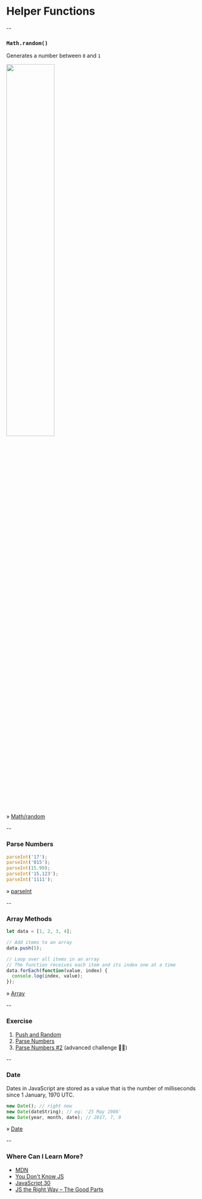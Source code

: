 # Helper Functions

--

### `Math.random()`

Generates a number between `0` and `1`

<image style="border: none; height: 50%; width: auto;" src="ASSETS_PATH/fundamentals/random.gif" />

<p class="reference-link">
» <a href="https://developer.mozilla.org/en-US/docs/Web/JavaScript/Reference/Global_Objects/Math/random">Math/random</a>
</p>

--

### Parse Numbers

```js
parseInt('17');
parseInt('015');
parseInt(15.99);
parseInt('15,123');
parseInt('1111');
```

<p class="reference-link">
» <a href="https://developer.mozilla.org/en-US/docs/Web/JavaScript/Reference/Global_Objects/parseInt">parseInt</a>
</p>

--

### Array Methods

```js
let data = [1, 2, 3, 4];

// Add items to an array
data.push(5);

// Loop over all items in an array
// The function receives each item and its index one at a time
data.forEach(function(value, index) {
  console.log(index, value);
});
```

<p class="reference-link">
» <a href="https://developer.mozilla.org/en-US/docs/Web/JavaScript/Reference/Global_Objects/Array">Array</a>
</p>

--

### Exercise

1. [Push and Random](https://repl.it/teacher/assignments/245474)
2. [Parse Numbers](https://repl.it/teacher/assignments/245475)
3. [Parse Numbers #2](https://repl.it/teacher/assignments/245476) (advanced challenge 🏋🏽‍)

--

### Date
Dates in JavaScript are stored as a value that is the number of milliseconds since 1 January, 1970 UTC.

```js
new Date(); // right now
new Date(dateString); // eg: '25 May 1986'
new Date(year, month, date); // 2017, 7, 9
```

<p class="reference-link">
» <a href="https://developer.mozilla.org/en-US/docs/Web/JavaScript/Reference/Global_Objects/Date">Date</a>
</p>

--

### Where Can I Learn More?

- [MDN](https://developer.mozilla.org/en-US/docs/Web/JavaScript/Reference/Global_Objects)
- [You Don't Know JS](https://github.com/getify/You-Dont-Know-JS)
- [JavaScript 30](https://javascript30.com/)
- [JS the Right Way – The Good Parts](http://jstherightway.org/#the-good-parts)
